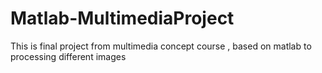 # Matlab-MultimediaProject
This is final project from multimedia concept course , based on matlab to processing different images

